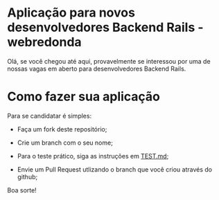 # Aplicação para novos desenvolvedores Backend Rails - webredonda

Olá, se você chegou até aqui, provavelmente se interessou por uma de nossas vagas em aberto para desenvolvedores Backend Rails.


# Como fazer sua aplicação
Para se candidatar é simples:

+ Faça um fork deste repositório;

+ Crie um branch com o seu nome;

+ Para o teste prático, siga as instruções em [TEST.md](TEST.md);

+ Envie um Pull Request utlizando o branch que você criou através do github;

Boa sorte!
